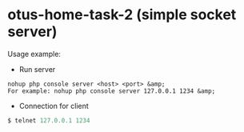 # otus-home-task-2 (simple socket server)

Usage example:
- Run server
```
nohup php console server <host> <port> &amp;
For example: nohup php console server 127.0.0.1 1234 &amp;
```
- Connection for client
```php
$ telnet 127.0.0.1 1234
```
